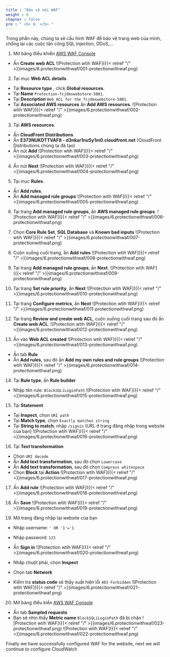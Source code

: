 ```yaml
---
title : "Bảo vệ với WAF"
weight : 6
chapter : false
pre : " <b> 6. </b> "
---
```


Trong phần này, chúng ta sẽ cấu hình WAF để bảo vệ trang web của mình, chống lại các cuộc tấn công SQL Injection, DDoS,...

1. Mở bảng điều khiển [AWS WAF Console](https://console.aws.amazon.com/wafv2/) 
 + Ấn **Create web ACL**
![Protection wtih WAF]({{< relref "/" >}}images/6.protectionwithwaf/001-protectionwithwaf.png)
2. Tại mục **Web ACL details**.
 + Tại **Resource type** , click **Global resources**.
 + Tại **Name** `Protection-fcjdmswebstore-5801`.
 + Tại **Description** `Web ACL for the fcjdmswebstore-5801`.
 + Tại **Associated AWS resources** ấn **Add AWS resources**.
![Protection wtih WAF]({{< relref "/" >}}images/6.protectionwithwaf/002-protectionwithwaf.png)

3. Tại **AWS resources**.
 + Ấn **CloudFront Distributions**
 + Ấn **E373NUKDTTVAF8 - d3nkar1nu5y1m0.cloudfront.net** (CloudFront Distributions chúng ta đã tạo)
 + Ấn nút **Add**
![Protection wtih WAF]({{< relref "/" >}}images/6.protectionwithwaf/003-protectionwithwaf.png)

4. Ấn nút **Next**
![Protection wtih WAF]({{< relref "/" >}}images/6.protectionwithwaf/004-protectionwithwaf.png)

5. Tại mục **Rules**.
 + Ấn **Add rules**.
 + Ấn **Add managed rule groups**
![Protection wtih WAF]({{< relref "/" >}}images/6.protectionwithwaf/005-protectionwithwaf.png)

6. Tại trang **Add managed rule groups**, ấn **AWS managed rule groups**.
![Protection wtih WAF]({{< relref "/" >}}images/6.protectionwithwaf/006-protectionwithwaf.png)

7. Chọn **Core Rule Set**, **SQL Database** và **Known bad inputs**
![Protection wtih WAF]({{< relref "/" >}}images/6.protectionwithwaf/007-protectionwithwaf.png)

8. Cuộn xuống cuối trang, ấn **Add rules**
![Protection wtih WAF]({{< relref "/" >}}images/6.protectionwithwaf/008-protectionwithwaf.png)

9. Tại trang **Add managed rule groups**, ấn **Next**.
![Protection wtih WAF]({{< relref "/" >}}images/6.protectionwithwaf/009-protectionwithwaf.png)

10. Tại trang **Set rule priority**, ấn **Next**
![Protection wtih WAF]({{< relref "/" >}}images/6.protectionwithwaf/010-protectionwithwaf.png)

11. Tại trang **Configure metrics**, ấn **Next**
![Protection wtih WAF]({{< relref "/" >}}images/6.protectionwithwaf/011-protectionwithwaf.png)

12. Tại trang **Review and create web ACL**, cuộn xuống cuối trang sau đó ấn **Create web ACL**.
![Protection wtih WAF]({{< relref "/" >}}images/6.protectionwithwaf/012-protectionwithwaf.png)

13. Ấn vào **Web ACL created**
![Protection wtih WAF]({{< relref "/" >}}images/6.protectionwithwaf/013-protectionwithwaf.png)
 + Ấn tab **Rule**  
 + Ấn **Add rules**, sau đó ấn **Add my own rules and rule groups**
![Protection wtih WAF]({{< relref "/" >}}images/6.protectionwithwaf/014-protectionwithwaf.png)

14. Tại **Rule type**, ấn **Rule builder**
 + Nhập tên rule: `BlockSQLiLoginPath`
![Protection wtih WAF]({{< relref "/" >}}images/6.protectionwithwaf/015-protectionwithwaf.png)

15. Tại **Statement**
 + Tại **Inspect**, chọn `URI path` 
 + Tại **Match type**, chọn `Exactly matches string`
 + Tại **String to match**, nhập `/signin` (URL ở trang đăng nhập trong website của bạn)
![Protection wtih WAF]({{< relref "/" >}}images/6.protectionwithwaf/016-protectionwithwaf.png)

16. Tại **Text transformation**
 + Chọn `URI decode`
 + Ấn **Add text transformation**, sau đó chọn `Lowercase`
 + Ấn **Add text transformation**, sau đó chọn `Compress whitespace`
 + Chọn **Block** tại **Action**
![Protection wtih WAF]({{< relref "/" >}}images/6.protectionwithwaf/017-protectionwithwaf.png)

17. Ấn **Add rule**
![Protection wtih WAF]({{< relref "/" >}}images/6.protectionwithwaf/018-protectionwithwaf.png)

18. Ấn **Save**
![Protection wtih WAF]({{< relref "/" >}}images/6.protectionwithwaf/019-protectionwithwaf.png)

19. Mở trang đăng nhập tại website của bạn
 + Nhập username: `' OR '1'='1`
 + Nhập password: `123`
 + Ấn **Sign in**
![Protection wtih WAF]({{< relref "/" >}}images/6.protectionwithwaf/020-protectionwithwaf.png)

 + Nhấp chuột phải, chọn **Inspect**
 + Chọn tab **Network**
 + Kiểm tra **status code** sẽ thấy xuất hiện lỗi `403 Forbidden`
![Protection wtih WAF]({{< relref "/" >}}images/6.protectionwithwaf/021-protectionwithwaf.png)

20. Mở bảng điều kiển [AWS WAF Console](https://console.aws.amazon.com/wafv2/) 
 + Ấn tab **Sampled requests**
 + Bạn sẽ nhìn thấy **Metric name** `BlockSQLiLoginPath` đã bị chặn
![Protection wtih WAF]({{< relref "/" >}}images/6.protectionwithwaf/023-protectionwithwaf.png)
![Protection wtih WAF]({{< relref "/" >}}images/6.protectionwithwaf/022-protectionwithwaf.png)

Finally we have successfully configured WAF for the website, next we will continue to configure CloudWatch